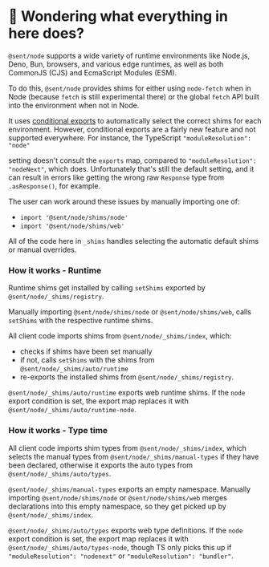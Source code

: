 # 👋 Wondering what everything in here does?

`@sent/node` supports a wide variety of runtime environments like Node.js, Deno, Bun, browsers, and various
edge runtimes, as well as both CommonJS (CJS) and EcmaScript Modules (ESM).

To do this, `@sent/node` provides shims for either using `node-fetch` when in Node (because `fetch` is still experimental there) or the global `fetch` API built into the environment when not in Node.

It uses [conditional exports](https://nodejs.org/api/packages.html#conditional-exports) to
automatically select the correct shims for each environment. However, conditional exports are a fairly new
feature and not supported everywhere. For instance, the TypeScript `"moduleResolution": "node"`

setting doesn't consult the `exports` map, compared to `"moduleResolution": "nodeNext"`, which does.
Unfortunately that's still the default setting, and it can result in errors like
getting the wrong raw `Response` type from `.asResponse()`, for example.

The user can work around these issues by manually importing one of:

- `import '@sent/node/shims/node'`
- `import '@sent/node/shims/web'`

All of the code here in `_shims` handles selecting the automatic default shims or manual overrides.

### How it works - Runtime

Runtime shims get installed by calling `setShims` exported by `@sent/node/_shims/registry`.

Manually importing `@sent/node/shims/node` or `@sent/node/shims/web`, calls `setShims` with the respective runtime shims.

All client code imports shims from `@sent/node/_shims/index`, which:

- checks if shims have been set manually
- if not, calls `setShims` with the shims from `@sent/node/_shims/auto/runtime`
- re-exports the installed shims from `@sent/node/_shims/registry`.

`@sent/node/_shims/auto/runtime` exports web runtime shims.
If the `node` export condition is set, the export map replaces it with `@sent/node/_shims/auto/runtime-node`.

### How it works - Type time

All client code imports shim types from `@sent/node/_shims/index`, which selects the manual types from `@sent/node/_shims/manual-types` if they have been declared, otherwise it exports the auto types from `@sent/node/_shims/auto/types`.

`@sent/node/_shims/manual-types` exports an empty namespace.
Manually importing `@sent/node/shims/node` or `@sent/node/shims/web` merges declarations into this empty namespace, so they get picked up by `@sent/node/_shims/index`.

`@sent/node/_shims/auto/types` exports web type definitions.
If the `node` export condition is set, the export map replaces it with `@sent/node/_shims/auto/types-node`, though TS only picks this up if `"moduleResolution": "nodenext"` or `"moduleResolution": "bundler"`.
